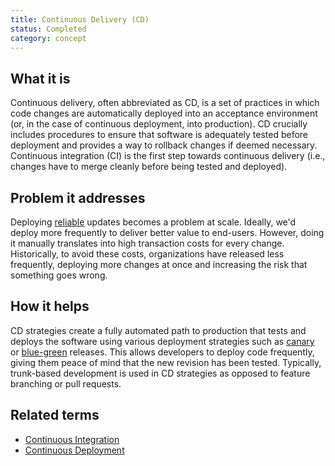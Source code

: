 ```yaml
---
title: Continuous Delivery (CD)
status: Completed
category: concept
---
```


## What it is

Continuous delivery, often abbreviated as  CD, is a set of practices 
in which code changes are automatically deployed into an acceptance environment 
(or, in the case of continuous deployment, into production). 
CD crucially includes procedures to ensure that software is adequately tested 
before deployment and provides a way to rollback changes if deemed necessary. 
Continuous integration (CI) is the first step towards continuous delivery 
(i.e., changes have to merge cleanly before being tested and deployed).

## Problem it addresses

Deploying [reliable](/reliability/) updates becomes a problem at scale. 
Ideally, we'd deploy more frequently to deliver better value to end-users. 
However, doing it manually translates into high transaction costs for every change. 
Historically, to avoid these costs, organizations have released less frequently, 
deploying more changes at once and increasing the risk that something goes wrong.

## How it helps

CD strategies create a fully automated path to production 
that tests and deploys the software using various deployment strategies 
such as [canary](/canary-deployment/) or [blue-green](/blue-green-deployment/) releases. 
This allows developers to deploy code frequently,  giving them peace of mind that the new revision has been tested. 
Typically, trunk-based development is used in CD strategies as opposed to feature branching or pull requests.

## Related terms

* [Continuous Integration](/continuous-integration/)
* [Continuous Deployment](/continuous-deployment/)
